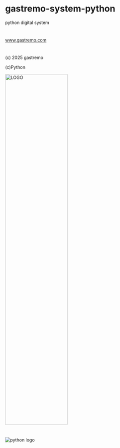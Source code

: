# gastremo-system-python
python digital system
#
www.gastremo.com
#
(c) 2025
gastremo

(c)Python

<img width="200" height="1123" alt="LOGO" src="https://github.com/user-attachments/assets/79c67728-aba3-48b7-8593-64e81587c6f7" />

#

![python logo](https://github.com/user-attachments/assets/462cd966-0f17-4603-b110-d82d71192390)
